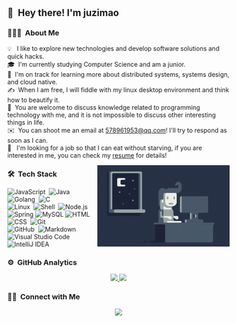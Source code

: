 <!-- ![Aditya Vikram Singh Banner](https://github.com/106umao/106umao/assets/juzimao.jpg) -->

<!-- <img alt="Night Coding" src="./assets/Hand%20Wave.gif" width='40' align="left"/><h2>Hey there! I'm juzimao</h2> -->

## 👋 &nbsp;Hey there! I'm juzimao

### 👨🏻‍💻 &nbsp;About Me

💡 &nbsp;&nbsp;I like to explore new technologies and develop software solutions and quick hacks.\
🎓 &nbsp;I'm currently studying Computer Science and am a junior.\
🌱 &nbsp;I'm on track for learning more about distributed systems, systems design, and cloud native.\
✍️ &nbsp;When I am free, I will fiddle with my linux desktop environment and think how to beautify it.\
💬 &nbsp;You are welcome to discuss knowledge related to programming technology with me, and it is not impossible to discuss other interesting things in life.\
✉️ &nbsp;You can shoot me an email at 578961953@qq.com! I'll try to respond as soon as I can.\
📄 &nbsp;&nbsp;I'm looking for a job so that I can eat without starving, if you are interested in me, you can check my [resume]() for details!
<!-- <img alt="member" width="18px" height="18px" style="display:inner-block;margin:2px" src="./assets/members.png"></img>&nbsp; &nbsp;I'm a member of the open source project seatago \ -->
<img alt="Night Coding" src="./assets/Night-Coding.gif" align="right"/>

### 🛠 &nbsp;Tech Stack

![JavaScript](https://img.shields.io/badge/-JavaScript-05122A?style=flat&logo=javascript)&nbsp;
![Java](https://img.shields.io/badge/-Java-05122A?style=flat&logo=Java&logoColor=FFA518)&nbsp;
![Golang](https://img.shields.io/badge/-Golang-05122A?style=flat&logo=Go&logoColor=FFA518)&nbsp;
![C](https://img.shields.io/badge/-C-05122A?style=flat&logo=C&logoColor=A8B9CC)&nbsp;\
![Linux](https://img.shields.io/badge/-Linux-05122A?style=flat&logo=Linux&logoColor=FFA518)&nbsp;
![Shell](https://img.shields.io/badge/-Shell-05122A?style=flat&logo=shell&logoColor=FFA518)&nbsp;
![Node.js](https://img.shields.io/badge/-Node.js-05122A?style=flat&logo=node.js)&nbsp;\
![Spring](https://img.shields.io/badge/-Spring-05122A?style=flat&logo=Spring&logoColor=FFA518)
![MySQL](https://img.shields.io/badge/-MySQL-05122A?style=flat&logo=mysql&logoColor=white)
![HTML](https://img.shields.io/badge/-HTML-05122A?style=flat&logo=HTML5)&nbsp;
![CSS](https://img.shields.io/badge/-CSS-05122A?style=flat&logo=CSS3&logoColor=1572B6)&nbsp;
![Git](https://img.shields.io/badge/-Git-05122A?style=flat&logo=git)&nbsp;\
![GitHub](https://img.shields.io/badge/-GitHub-05122A?style=flat&logo=github)&nbsp;
![Markdown](https://img.shields.io/badge/-Markdown-05122A?style=flat&logo=markdown)\
![Visual Studio Code](https://img.shields.io/badge/-Visual%20Studio%20Code-05122A?style=flat&logo=visual-studio-code&logoColor=007ACC)&nbsp;
![IntelliJ IDEA](https://img.shields.io/badge/-IntelliJ%20IDEA-05122A?style=flat&logo=IntelliJ%20IDEA&logoColor=007ACC)&nbsp;

### ⚙️ &nbsp;GitHub Analytics

<p align="center">
<a href="https://github.com/106umao">
  <img height="180em" src="https://github-readme-stats-eight-theta.vercel.app/api?username=106umao&show_icons=true&theme=algolia&include_all_commits=true&count_private=true"/>
  <img height="180em" src="https://github-readme-stats-eight-theta.vercel.app/api/top-langs/?username=106umao&layout=compact&langs_count=8&theme=algolia"/>
</a>
</p>

### 🤝🏻 &nbsp;Connect with Me

<p align="center">
<a href="mailto:578961953@qq.com"><img src="https://img.shields.io/badge/-578961953@qq.com-D14836?style=flat&logo=Gmail&logoColor=white"/></a>
</p>

